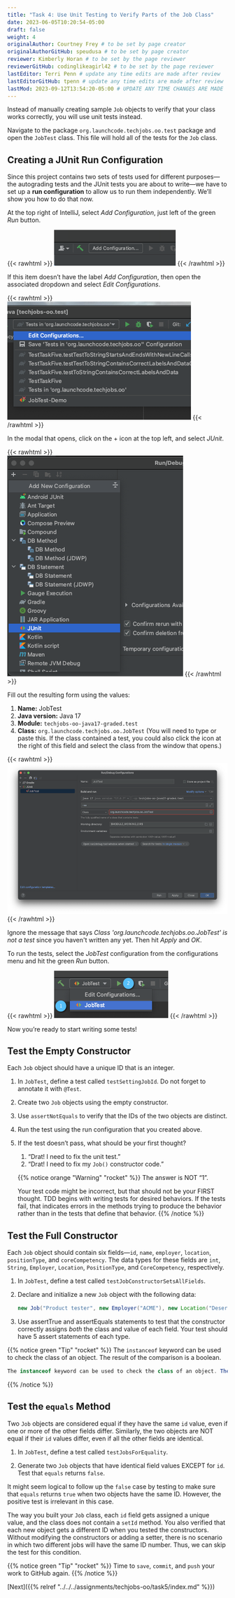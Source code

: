 ```yaml
---
title: "Task 4: Use Unit Testing to Verify Parts of the Job Class"
date: 2023-06-05T10:20:54-05:00
draft: false
weight: 4
originalAuthor: Courtney Frey # to be set by page creator
originalAuthorGitHub: speudusa # to be set by page creator
reviewer: Kimberly Horan # to be set by the page reviewer
reviewerGitHub: codinglikeagirl42 # to be set by the page reviewer
lastEditor: Terri Penn # update any time edits are made after review
lastEditorGitHub: tpenn # update any time edits are made after review
lastMod: 2023-09-12T13:54:20-05:00 # UPDATE ANY TIME CHANGES ARE MADE
---
```


Instead of manually creating sample `Job` objects to verify that your class works correctly, you will use unit tests instead.

Navigate to the package `org.launchcode.techjobs.oo.test` package and open the `JobTest` class. This file will hold all of the tests for the `Job` class.

## Creating a JUnit Run Configuration

Since this project contains two sets of tests used for different purposes—the autograding tests and the JUnit tests you are about to write—we have to set up a **run configuration** to allow us to run them independently. We’ll show you how to do that now.

At the top right of IntelliJ, select _Add Configuration_, just left of the green _Run_ button.

{{< rawhtml >}}
<img src="../figures/add-configuration.png" alt="Configuration tab">
{{< /rawhtml >}}

If this item doesn’t have the label _Add Configuration_, then open the associated dropdown and select _Edit Configurations_.

{{< rawhtml >}}
<img src="../figures/edit-configurations.png" alt="Configuration tab">
{{< /rawhtml >}}

In the modal that opens, click on the + icon at the top left, and select _JUnit_.

{{< rawhtml >}}
<img src="../figures/select-junit-configuration.png" alt="Configuration tab">
{{< /rawhtml >}}

Fill out the resulting form using the values:

   1. **Name:** JobTest
   1. **Java version:** Java 17 
   1. **Module:** `techjobs-oo-java17-graded.test`
   1. **Class:** `org.launchcode.techjobs.oo.JobTest` (You will need to type or paste this. If the class contained a test, you could also click the icon at the right of this field and select the class from the window that opens.)

{{< rawhtml >}}
<img src="../figures/jobtest-junit-configuration.png" alt="JobTest Configuration Settings">
{{< /rawhtml >}}

Ignore the message that says _Class 'org.launchcode.techjobs.oo.JobTest' is not a test_ since you haven't written any yet. Then hit _Apply_ and _OK_.

To run the tests, select the _JobTest_ configuration from the configurations menu and hit the green _Run_ button.

{{< rawhtml >}}
<img src="../figures/running-junit-config.png" alt="Configuration tab">
{{< /rawhtml >}}

Now you’re ready to start writing some tests!

## Test the Empty Constructor
Each `Job` object should have a unique ID that is an integer.

1. In `JobTest`, define a test called `testSettingJobId`. Do not forget to annotate it with `@Test`.
1. Create two `Job` objects using the empty constructor.
1. Use `assertNotEquals` to verify that the IDs of the two objects are distinct.
1. Run the test using the run configuration that you created above.
1. If the test doesn’t pass, what should be your first thought?
   1. “Drat! I need to fix the unit test.”
   1. “Drat! I need to fix my `Job()` constructor code.”

   {{% notice orange "Warning" "rocket" %}} 
   The answer is NOT “1”.

   Your test code might be incorrect, but that should not be your FIRST thought. TDD begins with writing tests for desired behaviors. If the tests fail, that indicates errors in the methods trying to produce the behavior rather than in the tests that define that behavior.
  {{% /notice %}}


## Test the Full Constructor
Each `Job` object should contain six fields—`id`, `name`, `employer`, `location`, `positionType`, and `coreCompetency`. The data types for these fields are `int`, `String`, `Employer`, `Location`, `PositionType`, and `CoreCompetency`, respectively.

1. In `JobTest`, define a test called `testJobConstructorSetsAllFields`.

1. Declare and initialize a new `Job` object with the following data:
   ```java
   new Job("Product tester", new Employer("ACME"), new Location("Desert"), new PositionType("Quality control"), new CoreCompetency("Persistence"));
   ```

1. Use assertTrue and assertEquals statements to test that the constructor correctly assigns _both_ the class and value of each field. Your test should have 5 assert statements of each type.

{{% notice green "Tip" "rocket" %}} 
 The `instanceof` keyword can be used to check the class of an object. The result of the comparison is a boolean.

 ```java
 The instanceof keyword can be used to check the class of an object. The result of the comparison is a boolean.
 ```
{{% /notice %}}

## Test the `equals` Method
Two `Job` objects are considered equal if they have the same `id` value, even if one or more of the other fields differ. Similarly, the two objects are NOT equal if their `id` values differ, even if all the other fields are identical.

   1. In `JobTest`, define a test called `testJobsForEquality`.

   1. Generate two `Job` objects that have identical field values EXCEPT for `id`. Test that `equals` returns `false`.

It might seem logical to follow up the `false` case by testing to make sure that `equals` returns `true` when two objects have the same ID. However, the positive test is irrelevant in this case.

The way you built your `Job` class, each `id` field gets assigned a unique value, and the class does not contain a `setId` method. You also verified that each new object gets a different ID when you tested the constructors. Without modifying the constructors or adding a setter, there is no scenario in which two different jobs will have the same ID number. Thus, we can skip the test for this condition.

{{% notice green "Tip" "rocket" %}} 
Time to `save`, `commit`, and `push` your work to GitHub again.
{{% /notice %}}


[Next]({{% relref "../../../assignments/techjobs-oo/task5/index.md" %}})

